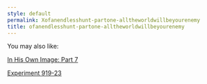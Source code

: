 ```yaml
---
style: default
permalink: Xofanendlesshunt-partone-alltheworldwillbeyourenemy
title: ofanendlesshunt-partone-alltheworldwillbeyourenemy
---
```

You may also like:

[In His Own Image: Part 7](http://scp-wiki.net/in-his-own-image-part-7)

[Experiment 919-23](http://scp-wiki.net/experiment-919-23)
